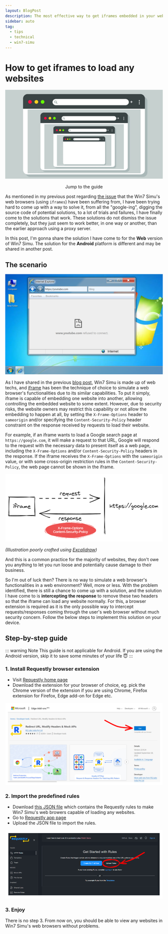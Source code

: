 ```yaml
---
layout: BlogPost
description: The most effective way to get iframes embedded in your web apps to load any websites
sidebar: auto
tag:
  - tips
  - technical
  - win7-simu
---
```


# How to get iframes to load any websites

<m-blog-meta />

![The infinite iframe](/assets/covers/load-any-websites-in-iframes.png)

<center><a-button href="#step-by-step-guide">Jump to the guide</a-button></center>

As mentioned in my previous post regarding [the issue](./building-win7-simu.md#iframe-issue) that the Win7 Simu's web browsers (using `iframes`) have been suffering from, I have been trying hard to come up with a way to solve it, from all the "google-ing", digging the source code of potential solutions, to a lot of trials and failures, I have finally come to the solutions that work. These solutions do not dismiss the issue completely, but they just seem to work better, in one way or another, than the earlier approach using a proxy server.

In this post, I'm gonna share the solution I have come to for the __Web__ version of Win7 Simu. The solution for the __Android__ platform is different and may be shared in another post.

## The scenario

![Cannot load website in iframe](./img/load-any-websites-in-iframes/win7simu-iframe-browser.png)

As I have shared in the previous [blog post](./building-win7-simu.md), Win7 Simu is made up of web techs, and [iframe](https://developer.mozilla.org/en-US/docs/Web/HTML/Element/iframe) has been the technique of choice to simulate a web browser's functionalities due to its similar capabilities. To put it simply, iframe is capable of embedding one website into another, allowing controlling the embedded website to some extent. However, due to security risks, the website owners may restrict this capability or not allow the embedding to happen at all, by setting the `X-Frame-Options` header to `sameorigin` and/or specifying the `Content-Security-Policy` header constraint on the response received by requests to load their website.

For example, if an iframe wants to load a Google search page at `https://google.com`, it will make a request to that URL, Google will respond to the request with the necessary data to present itself as a web page, including the `X-Frame-Options` and/or `Content-Security-Policy` headers in the response. If the iframe receives the `X-Frame-Options` with the `sameorigin` value, or with some cross-origin restriction rules in the `Content-Security-Policy`, the web page cannot be shown in the iframe.

![Iframe example](./img/load-any-websites-in-iframes/iframe-example.png)

_(Illustration poorly crafted using [Excalidraw](https://excalidraw.com/))_

And this is a common practice for the majority of websites, they don't owe you anything to let you run loose and potentially cause damage to their business.

So I'm out of luck then? There is no way to simulate a web browser's functionalities in a web environment? Well, more or less. With the problem identified, there is still a chance to come up with a solution, and the solution I have come to is __intercepting the response__ to remove these two headers so that the iframe can load any website normally. For this, a browser extension is required as it is the only possible way to intercept requests/responses coming through the user's web browser without much security concern. Follow the below steps to implement this solution on your device.

<setupad-ads />

## Step-by-step guide

::: warning Note
This guide is not applicable for Android. If you are using the Android version, skip it to save some minutes of your life 😇
:::

### 1. Install Requestly browser extension

* Visit [Requestly home page](https://requestly.io/)
* Download the extension for your browser of choice, eg. pick the Chrome version of the extension if you are using Chrome, Firefox extension for Firefox, Edge add-on for Edge etc.

![Install Requestly on Edge](./img/load-any-websites-in-iframes/install-requestly-edge.png)

### 2. Import the predefined rules

* Download <a href="/assets/win7-simu-requestly.json" download>this JSON file</a> which contains the Requestly rules to make Win7 Simu's web browers capable of loading any websites.
* Go to [Requestly app page](https://app.requestly.io/rules/my-rules)
* Upload the JSON file to import the rules.

![Import Win7 Simu Requestly rules](./img/load-any-websites-in-iframes/import-win7simu-requestly-rules.png)

### 3. Enjoy

There is no step 3. From now on, you should be able to view any websites in Win7 Simu's web browsers without problems.

<m-blog-tag-list :tags="$page.frontmatter.tag" showIcon />
